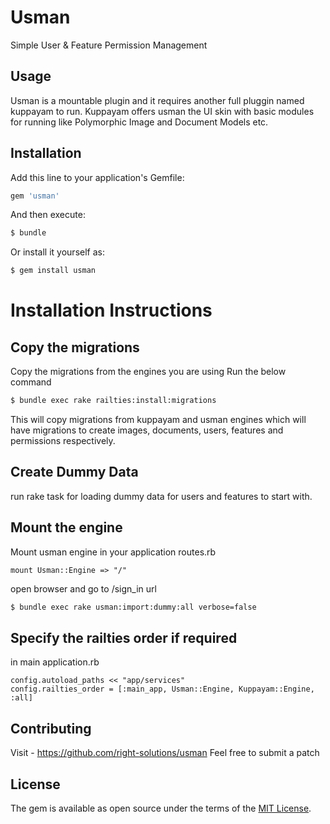 # Usman
Simple User & Feature Permission Management

## Usage
Usman is a mountable plugin and it requires another full pluggin named kuppayam to run. Kuppayam offers usman the UI skin with basic modules for running like Polymorphic Image and Document Models etc.

## Installation
Add this line to your application's Gemfile:

```ruby
gem 'usman'
```

And then execute:
```bash
$ bundle
```

Or install it yourself as:
```bash
$ gem install usman
```

# Installation Instructions

## Copy the migrations

Copy the migrations from the engines you are using
Run the below command 

```bash
$ bundle exec rake railties:install:migrations
```

This will copy migrations from kuppayam and usman engines
which will have migrations to create images, documents, users, features and permissions respectively. 

## Create Dummy Data 

run rake task for loading dummy data for users and features to start with.

## Mount the engine

Mount usman engine in your application routes.rb

```
mount Usman::Engine => "/"
```

open browser and go to /sign_in url




```bash
$ bundle exec rake usman:import:dummy:all verbose=false
```



## Specify the railties order if required

in main application.rb

```
config.autoload_paths << "app/services"
config.railties_order = [:main_app, Usman::Engine, Kuppayam::Engine, :all]
```


## Contributing

Visit - https://github.com/right-solutions/usman
Feel free to submit a patch 

## License
The gem is available as open source under the terms of the [MIT License](http://opensource.org/licenses/MIT).


